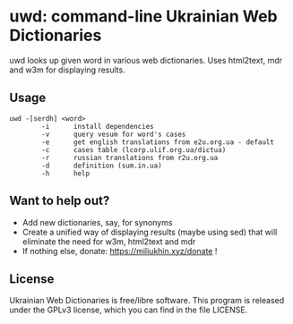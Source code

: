 # uwd: command-line Ukrainian Web Dictionaries

uwd looks up given word in various web dictionaries. Uses
html2text, mdr and w3m for displaying results.

## Usage

```
uwd -[serdh] <word>
        -i      install dependencies
        -v      query vesum for word's cases
        -e      get english translations from e2u.org.ua - default
        -c      cases table (lcorp.ulif.org.ua/dictua)
        -r      russian translations from r2u.org.ua
        -d      definition (sum.in.ua)
        -h      help
```

## Want to help out?

- Add new dictionaries, say, for synonyms
- Create a unified way of displaying results (maybe using sed) that will eliminate the need for w3m, html2text and mdr
- If nothing else, donate: https://miliukhin.xyz/donate !

## License

Ukrainian Web Dictionaries is free/libre software. This program is released under the GPLv3 license, which you can find in the file LICENSE.
